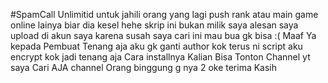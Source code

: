 #SpamCall Unlimitid
untuk jahili orang yang lagi push rank
atau main game online lainya
biar dia kesel hehe
skrip ini bukan milik saya
alesan saya upload di akun saya karena
susah saya cari ini
mau bua gk bisa :(
Maaf Ya kepada Pembuat
Tenang aja aku gk ganti author kok
terus ni script aku encrypt kok
jadi tenang aja
Cara installnya Kalian Bisa Tonton Channel yt saya
Cari AJA channel Orang binggung g nya 2
oke terima Kasih
